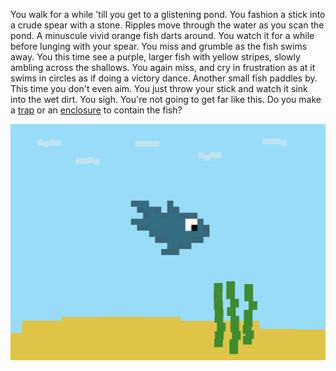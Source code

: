 You walk for a while 'till you get to a glistening pond. You fashion a stick
into a crude spear with a stone. Ripples move through the water as you scan the
pond. A minuscule vivid orange fish darts around. You watch it for a while
before lunging with your spear. You miss and grumble as the fish swims away. You
this time see a purple, larger fish with yellow stripes, slowly ambling across
the shallows. You again miss, and cry in frustration as at it swims in circles
as if doing a victory dance. Another small fish paddles by. This time you don't
even aim. You just throw your stick and watch it sink into the wet dirt. You
sigh. You're not going to get far like this. Do you make a [trap](./trap.md) or
an [enclosure](./enclosure.md) to contain the fish?   

![Pixel drawing by me.][MainImage]

[MainImage]: images/Fish.png
